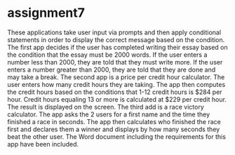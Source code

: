 # assignment7
These applications take user input via prompts and then apply conditional statements in order to display the correct message based on the condition.
The first app decides if the user has completed writing their essay based on the condition that the essay must be 2000 words. If the user enters a number less than 2000, they are told that they must write more. If the user enters a number greater than 2000, they are told that they are done and may take a break. 
The second app is a price per credit hour calculator. The user enters how many credit hours they are taking. The app then computes the credit hours based on the conditions that 1-12 credit hours is $284 per hour. Credit hours equaling 13 or more is calculated at $229 per credit hour. The result is displayed on the screen.
The third add is a race victory calculator. The app asks the 2 users for a first name and the time they finished a race in seconds. The app then calculates who finished the race first and declares them a winner and displays by how many seconds they beat the other user. 
The Word document including the requirements for this app have been included. 
